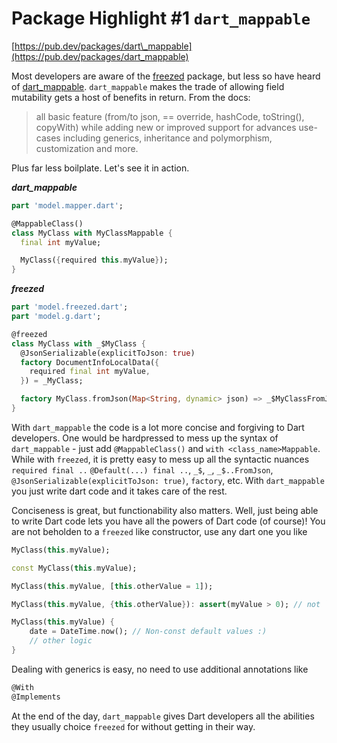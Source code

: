 # Package Highlight #1 `dart_mappable`

[https://pub.dev/packages/dart\_mappable](https://pub.dev/packages/dart_mappable)

Most developers are aware of the [freezed](https://pub.dev/packages/freezed) package, but less so have heard of [dart_mappable](https://pub.dev/packages/dart_mappable). `dart_mappable` makes the trade of allowing field mutability gets a host of benefits in return. From the docs:

> all basic feature (from/to json, == override, hashCode, toString(), copyWith) while adding new or improved support for advances use-cases including generics, inheritance and polymorphism, customization and more.

Plus far less boilplate. Let's see it in action.

***dart_mappable***
```dart
part 'model.mapper.dart';

@MappableClass()
class MyClass with MyClassMappable {
  final int myValue;

  MyClass({required this.myValue});
}
```
***freezed***
```dart
part 'model.freezed.dart';
part 'model.g.dart';

@freezed
class MyClass with _$MyClass {
  @JsonSerializable(explicitToJson: true)
  factory DocumentInfoLocalData({
    required final int myValue,
  }) = _MyClass;

  factory MyClass.fromJson(Map<String, dynamic> json) => _$MyClassFromJson(json);
}
```
With `dart_mappable` the code is a lot more concise and forgiving to Dart developers. One would be hardpressed to mess up the syntax of `dart_mappable` - just add `@MappableClass()` and `with <class_name>Mappable`. While with `freezed`, it is pretty easy to mess up all the syntactic nuances `required final ..` `@Default(...) final ..`, `_$`, `_`, `_$..FromJson`, `@JsonSerializable(explicitToJson: true)`, `factory`, etc. With `dart_mappable` you just write dart code and it takes care of the rest.

Conciseness is great, but functionability also matters. Well, just being able to write Dart code lets you have all the powers of Dart code (of course)! You are not beholden to a `freezed` like constructor, use any dart one you like
```dart
MyClass(this.myValue);
```
```dart
const MyClass(this.myValue);
```
```dart
MyClass(this.myValue, [this.otherValue = 1]);
```
```dart
MyClass(this.myValue, {this.otherValue}): assert(myValue > 0); // not `@Assert('...')` needed
```
```dart
MyClass(this.myValue) {
    date = DateTime.now(); // Non-const default values :)
    // other logic
}
```
Dealing with generics is easy, no need to use additional annotations like
```dart
@With
@Implements
 ```

At the end of the day, `dart_mappable` gives Dart developers all the abilities they usually choice `freezed` for without getting in their way.